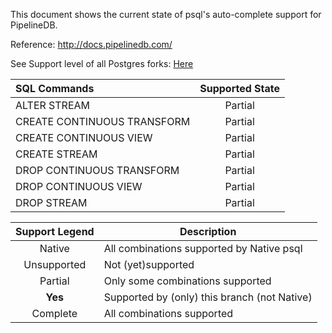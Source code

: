 This document shows the current state of psql's auto-complete support for PipelineDB.

Reference: http://docs.pipelinedb.com/

See Support level of all Postgres forks: [Here](https://github.com/robins/postgres/blob/redshift/src/bin/psql/README.md)

SQL Commands | Supported State
:----------- |:--------------:
ALTER STREAM | Partial
CREATE CONTINUOUS TRANSFORM | Partial
CREATE CONTINUOUS VIEW | Partial
CREATE STREAM | Partial
DROP CONTINUOUS TRANSFORM | Partial
DROP CONTINUOUS VIEW | Partial
DROP STREAM | Partial

Support Legend | Description
:-------------:| -----------
Native | All combinations supported by Native psql
Unsupported | Not (yet)supported
Partial | Only some combinations supported
**Yes** | Supported by (only) this branch (not Native)
Complete | All combinations supported